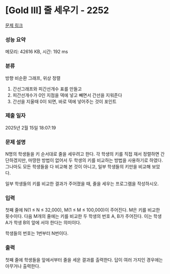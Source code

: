 # [Gold III] 줄 세우기 - 2252 

[문제 링크](https://www.acmicpc.net/problem/2252)

### 성능 요약

메모리: 42616 KB, 시간: 192 ms

### 분류

방향 비순환 그래프, 위상 정렬
1. 간선그래프와 피간선개수 표를 만들고
2. 피간선개수가 0인 지점을 덱에 넣고 빼면서 간선을 지워준다
3. 간선을 지울때 0이 되면, 바로 덱에 넣어주는 것이 포인트

### 제출 일자

2025년 2월 15일 18:07:19

### 문제 설명

<p>N명의 학생들을 키 순서대로 줄을 세우려고 한다. 각 학생의 키를 직접 재서 정렬하면 간단하겠지만, 마땅한 방법이 없어서 두 학생의 키를 비교하는 방법을 사용하기로 하였다. 그나마도 모든 학생들을 다 비교해 본 것이 아니고, 일부 학생들의 키만을 비교해 보았다.</p>

<p>일부 학생들의 키를 비교한 결과가 주어졌을 때, 줄을 세우는 프로그램을 작성하시오.</p>

### 입력 

 <p>첫째 줄에 N(1 ≤ N ≤ 32,000), M(1 ≤ M ≤ 100,000)이 주어진다. M은 키를 비교한 횟수이다. 다음 M개의 줄에는 키를 비교한 두 학생의 번호 A, B가 주어진다. 이는 학생 A가 학생 B의 앞에 서야 한다는 의미이다.</p>

<p>학생들의 번호는 1번부터 N번이다.</p>

### 출력 

 <p>첫째 줄에 학생들을 앞에서부터 줄을 세운 결과를 출력한다. 답이 여러 가지인 경우에는 아무거나 출력한다.</p>

